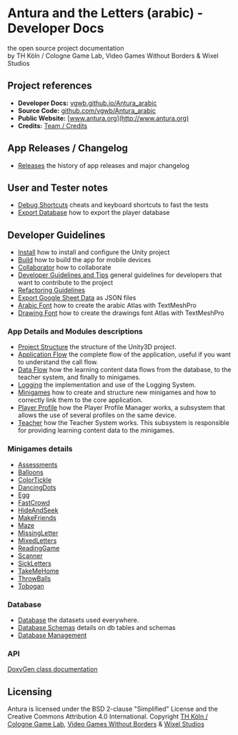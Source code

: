 # Antura and the Letters (arabic) - Developer Docs

the open source project documentation  
by TH Köln / Cologne Game Lab, Video Games Without Borders & Wixel Studios

## Project references
- **Developer Docs:**  [vgwb.github.io/Antura_arabic](https://vgwb.github.io/Antura_arabic)
- **Source Code:** [github.com/vgwb/Antura_arabic](https://github.com/vgwb/Antura_arabic)
- **Public Website:** [www.antura.org](http://www.antura.org)
- **Credits:** [Team / Credits](Credits.md)

## App Releases / Changelog
- [Releases](Releases.md) the history of app releases and major changelog

## User and Tester notes
- [Debug Shortcuts](HowTo/DebugShortcuts.md) cheats and keyboard shortcuts to fast the tests
- [Export Database](HowTo/ExportPlayerDatabase.md) how to export the player database

## Developer Guidelines
- [Install](HowTo/INSTALL.md) how to install and configure the Unity project
- [Build](HowTo/Build.md) how to build the app for mobile devices
- [Collaborator](Guidelines/Collaborator.md) how to collaborate
- [Developer Guidelines and Tips](Guidelines/DeveloperGuidelines.md) general guidelines for developers that want to contribute to the project
- [Refactoring Guidelines](Guidelines/RefactoringGuidelines.md)
- [Export Google Sheet Data](HowTo/ExportGoogleSheetData.md) as JSON files
- [Arabic Font](HowTo/ArabicFont.md) how to create the arabic Atlas with TextMeshPro
- [Drawing Font](HowTo/DrawingsFont.md) how to create the drawings font Atlas with TextMeshPro

### App Details and Modules descriptions
- [Project Structure](Guidelines/ProjectStructure.md) the structure of the Unity3D project.
- [Application Flow](Modules/ApplicationFlow.md) the complete flow of the application, useful if you want to understand the call flow.
- [Data Flow](Modules/DataFlow.md) how the learning content data flows from the database, to the teacher system, and finally to minigames.
- [Logging](Modules/Logging.md) the implementation and use of the Logging System.
- [Minigames](Modules/Minigames.md) how to create and structure new minigames and how to correctly link them to the core application.
- [Player Profile](Modules/PlayerProfile.md) how the Player Profile Manager works, a subsystem that allows the use of several profiles on the same device.
- [Teacher](Modules/Teacher.md) how the Teacher System works. This subsystem is responsible for providing learning content data to the minigames.

### Minigames details
- [Assessments](Minigames/Assessments.md)
- [Balloons](Minigames/Balloons.md)
- [ColorTickle](Minigames/ColorTickle.md)
- [DancingDots](Minigames/DancingDots.md)
- [Egg](Minigames/Egg.md)
- [FastCrowd](Minigames/FastCrowd.md)
- [HideAndSeek](Minigames/HideAndSeek.md)
- [MakeFriends](Minigames/MakeFriends.md)
- [Maze](Minigames/Maze.md)
- [MissingLetter](Minigames/MissingLetter.md)
- [MixedLetters](Minigames/MixedLetters.md)
- [ReadingGame](Minigames/ReadingGame.md)
- [Scanner](Minigames/Scanner.md)
- [SickLetters](Minigames/SickLetters.md)
- [TakeMeHome](Minigames/TakeMeHome.md)
- [ThrowBalls](Minigames/ThrowBalls.md)
- [Tobogan](Minigames/Tobogan.md)

### Database
- [Database](Modules/Database.md) the datasets used everywhere.
- [Database Schemas](Modules/DatabaseSchemas.md) details on db tables and schemas
- [Database Management](Modules/DatabaseManagement.md)

### API
[DoxyGen class documentation](API/index.html)

## Licensing
Antura is licensed under the BSD 2-clause "Simplified" License and the Creative Commons Attribution 4.0 International.
Copyright [TH Köln / Cologne Game Lab](http://www.colognegamelab.de/), [Video Games Without Borders](http://vgwb.org) & [Wixel Studios](www.wixelstudios.com)
